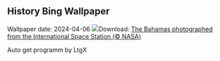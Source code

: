 ## History Bing Wallpaper
Wallpaper date: 2024-04-06
![](https://www.bing.com/th?id=OHR.BahamasSpace_EN-CA5271585501_UHD.jpg&w=1000)Download: [The Bahamas photographed from the International Space Station (© NASA)](https://www.bing.com/th?id=OHR.BahamasSpace_EN-CA5271585501_UHD.jpg)

Auto get programm by LtgX
